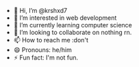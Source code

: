 - 👋 Hi, I’m @krshxd7
- 👀 I’m interested in web development
- 🌱 I’m currently learning computer science
- 💞️ I’m looking to collaborate on nothing rn.
- 📫 How to reach me :don't
- 😄 Pronouns: he/him
- ⚡ Fun fact: I'm not fun.

<!---
krshxd7/krshxd7 is a ✨ special ✨ repository because its `README.md` (this file) appears on your GitHub profile.
You can click the Preview link to take a look at your changes.
--->
